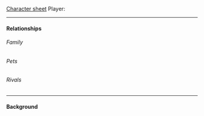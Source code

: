 [Character sheet]()
Player: 

---

#### Relationships
###### Family

###### Pets

###### Rivals

---

#### Background
<Description>